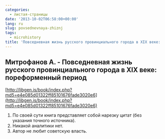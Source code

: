 ```yaml
---
categories:
  - листая-страницы
date: '2013-10-02T06:58:00+00:00'
lang: ru
slug: povsednevnaya-zhiznj
tags:
  - microhistory
title: 'Повседневная жизнь русского провинциального города в XIX веке: пореформенный период'
---
```





## Митрофанов А. - Повседневная жизнь русского провинциального города в XIX веке: пореформенный период

[http://libgen.is/book/index.php?md5=e4e085d01322ff85101676fade3020e6](http://libgen.is/book/index.php?md5=e4e085d01322ff85101676fade3020e6)  

1.  По своей сути книга представляет собой нарезку цитат (без указания точного источника).
2.  Никакой аналитики нет.
3.  Автор не любит советскую власть.
